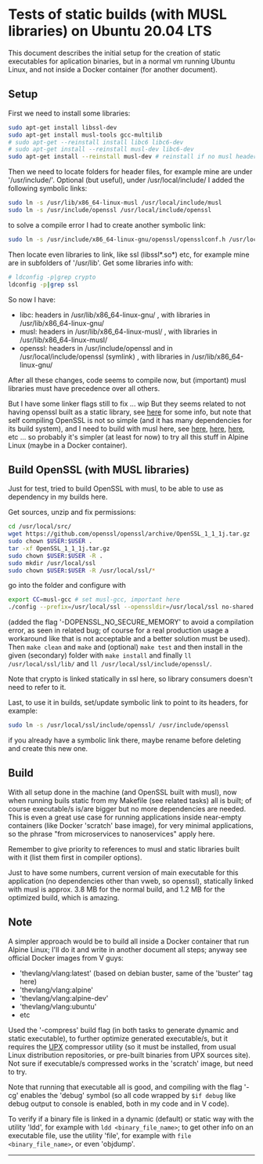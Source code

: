 # Tests of static builds (with MUSL libraries) on Ubuntu 20.04 LTS #

This document describes the initial setup for the creation of static executables for aplication binaries, 
but in a normal vm running Ubuntu Linux, and not inside a Docker container (for another document).


## Setup

First we need to install some libraries:
```bash
sudo apt-get install libssl-dev
sudo apt-get install musl-tools gcc-multilib
# sudo apt-get --reinstall install libc6 libc6-dev
# sudo apt-get install --reinstall musl-dev libc6-dev
sudo apt-get install --reinstall musl-dev # reinstall if no musl header found
```

Then we need to locate folders for header files, for example mine are under '/usr/include/'.
Optional (but useful), under /usr/local/include/ I added the following symbolic links:
```bash
sudo ln -s /usr/lib/x86_64-linux-musl /usr/local/include/musl
sudo ln -s /usr/include/openssl /usr/local/include/openssl
```
to solve a compile error I had to create another symbolic link:
```bash
sudo ln -s /usr/include/x86_64-linux-gnu/openssl/opensslconf.h /usr/local/include/openssl/opensslconf.h
```
Then locate even libraries to link, like ssl (libssl*.so*) etc, for example mine are in subfolders of '/usr/lib'.
Get some libraries info with:
```bash
# ldconfig -p|grep crypto
ldconfig -p|grep ssl
```

So now I have:
- libc: headers in /usr/lib/x86_64-linux-gnu/ , with libraries in /usr/lib/x86_64-linux-gnu/
- musl: headers in /usr/lib/x86_64-linux-musl/ , with libraries in /usr/lib/x86_64-linux-musl/
- openssl: headers in /usr/include/openssl and in /usr/local/include/openssl (symlink) , 
  with libraries in /usr/lib/x86_64-linux-gnu/

After all these changes, code seems to compile now, but (important) 
musl libraries must have precedence over all others.

But I have some linker flags still to fix ... wip
But they seems related to not having openssl built as a static library, see 
[here](https://github.com/openssl/openssl/issues/7207) for some info, but note that 
self compiling OpenSSL is not so simple (and it has many dependencies for its build system), 
and I need to build with musl here, see 
[here](https://github.com/openssl/openssl/blob/master/INSTALL.md#quick-installation-guide), 
[here](https://github.com/openssl/openssl/issues/7207), 
[here](https://www.howtoforge.com/tutorial/how-to-install-openssl-from-source-on-linux/), etc ... 
so probably it's simpler (at least for now) to try all this stuff in Alpine Linux 
(maybe in a Docker container).


## Build OpenSSL (with MUSL libraries)

Just for test, tried to build OpenSSL with musl, to be able to use as dependency in my builds here.

Get sources, unzip and fix permissions:
```bash
cd /usr/local/src/
wget https://github.com/openssl/openssl/archive/OpenSSL_1_1_1j.tar.gz
sudo chown $USER:$USER .
tar -xf OpenSSL_1_1_1j.tar.gz
sudo chown $USER:$USER -R .
sudo mkdir /usr/local/ssl
sudo chown $USER:$USER -R /usr/local/ssl/*
```
go into the folder and configure with
```bash
export CC=musl-gcc # set musl-gcc, important here
./config --prefix=/usr/local/ssl --openssldir=/usr/local/ssl no-shared no-async no-engine  --release -DOPENSSL_NO_SECURE_MEMORY
```
(added the flag '-DOPENSSL_NO_SECURE_MEMORY' to avoid a compilation error, as seen in related bug; 
of course for a real production usage a workaround like that is not acceptable and a better solution must be used).
Then `make clean` and `make` and (optional) `make test` and then install in the given (secondary) folder 
with `make install` and finally `ll /usr/local/ssl/lib/` and `ll /usr/local/ssl/include/openssl/`.

Note that crypto is linked statically in ssl here, so library consumers doesn't need to refer to it.

Last, to use it in builds, set/update symbolic link to point to its headers, for example:
```bash
sudo ln -s /usr/local/ssl/include/openssl/ /usr/include/openssl
```
if you already have a symbolic link there, maybe rename before deleting and create this new one.


## Build

With all setup done in the machine (and OpenSSL built with musl), 
now when running buils static from my Makefile (see related tasks) all is built; 
of course executable/s is/are bigger but no more dependencies are needed.
This is even a great use case for running applications inside near-empty containers (like Docker 'scratch' 
base image), for very minimal applications, so the phrase "from microservices to nanoservices" apply here.

Remember to give priority to references to musl and static libraries built with it
(list them first in compiler options).

Just to have some numbers, current version of main executable for this application 
(no dependencies other than vweb, so openssl), statically linked with musl is 
approx. 3.8 MB for the normal build, and 1.2 MB for the optimized build, which is amazing.


## Note

A simpler approach would be to build all inside a Docker container that run Alpine Linux; 
I'll do it and write in another document all steps; anyway see official Docker images from V guys:
- 'thevlang/vlang:latest' (based on debian buster, same of the 'buster' tag here)
- 'thevlang/vlang:alpine'
- 'thevlang/vlang:alpine-dev'
- 'thevlang/vlang:ubuntu'
- etc

Used the '-compress' build flag (in both tasks to generate dynamic and static executable), 
to further optimize generated executable/s, 
but it requires the [UPX](https://upx.github.io/) compressor utility (so it must be installed, 
from usual Linux distribution repositories, or pre-built binaries from UPX sources site).
Not sure if executable/s compressed works in the 'scratch' image, but need to try.

Note that running that executable all is good, and compiling with the flag '-cg' enables the 'debug' symbol 
(so all code wrapped by `$if debug` like debug output to console is enabled, both in my code and in V code).

To verify if a binary file is linked in a dynamic (default) or static way with the utility 'ldd', for example with `ldd <binary_file_name>`; to get other info on an executable file, use the utility 'file', for example with `file <binary_file_name>`, or even 'objdump'.


----
